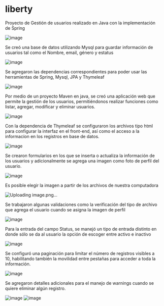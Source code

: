 # liberty

Proyecto de Gestión de usuarios realizado en Java con la implementación de Spring

![image](https://user-images.githubusercontent.com/42243730/186346515-4423512c-696f-4276-a451-5fa986ea4729.png)

Se creó una base de datos utilizando Mysql para guardar información de usuarios tal como el Nombre, email, género y estatus

![image](https://user-images.githubusercontent.com/42243730/186346900-71bbdaaf-2ff3-40bc-8764-a50d7a419109.png)

Se agregaron las dependencias correspondientes para poder usar las herramientas de Spring, Mysql, JPA y Thymeleaf

![image](https://user-images.githubusercontent.com/42243730/186348464-7c563db9-0c11-4f41-85cf-60fe36d3f143.png)

Por medio de un proyecto Maven en java, se creó una aplicación web que permite la gestión de los usuarios, permitiéndonos realizar funciones como listar, agregar, modificar y eliminar usuarios.

![image](https://user-images.githubusercontent.com/42243730/186347172-ebde9df7-72b2-4f84-aa81-785f566126e6.png)

Con la dependencia de Thymeleaf se configuraron los archivos tipo html para configurar la interfaz en el front-end, así como el acceso a la informacíon en los registros en base de datos.

![image](https://user-images.githubusercontent.com/42243730/186350910-03f14def-80f9-4ab7-97f5-91877606c784.png)

Se crearon formularios en los que se inserta o actualiza la información de los usuarios y adicionalmente se agrega una imagen como foto de perfil del usuario.

![image](https://user-images.githubusercontent.com/42243730/186347772-6e478ffe-46ae-4e76-aa8b-b391d4f8e638.png)

Es posible elegir la imagen a partir de los archivos de nuestra computadora

![Uploading image.png…]()

Se trabajaron algunas validaciones como la verificación del tipo de archivo que agrega el usuario cuando se asigna la imagen de perfil

![image](https://user-images.githubusercontent.com/42243730/186348068-df87a866-8a2e-4d07-b608-4d56903a6ca3.png)

Para la entrada del campo Status, se manejó un tipo de entrada distinto en donde sólo se da al usuario la opción de escoger entre activo e inactivo

![image](https://user-images.githubusercontent.com/42243730/186351680-ab5f1cc2-fd54-4c51-9fe1-3734e66a586e.png)

Se configuró una paginación para limitar el número de registros visibles a 10, habilitando también la movilidad entre pestañas para acceder a toda la información.

![image](https://user-images.githubusercontent.com/42243730/186350255-03ea5e00-edec-4903-89ed-9a103a1e44b6.png)

Se agregaron detalles adicionales para el manejo de warnings cuando se quiere eliminar algún registro.

![image](https://user-images.githubusercontent.com/42243730/186350395-f043d261-52a8-47c6-9e37-594892d86a46.png)
![image](https://user-images.githubusercontent.com/42243730/186350463-fbcb493f-808f-48c3-9a63-6ace89fba093.png)

